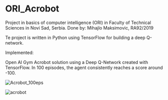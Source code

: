 # ORI_Acrobot

Project in basics of computer intelligence (ORI) in Faculty of Technical Sciences in Novi Sad, Serbia.
Done by: Mihajlo Maksimovic, RA92/2019

Te project is written in Python using TensorFlow for building a deep Q-network.

Implemented:

Open AI Gym Acrobot solution using a Deep Q-Network created with TensorFlow.
In 100 episodes, the agent consistently reaches a score around -100. 


![Acrobot_100eps](https://user-images.githubusercontent.com/94182463/177322929-c3eb2289-60f8-457c-8caf-af6e1d0ed880.png)


![acrobot](https://user-images.githubusercontent.com/94182463/177324686-c2b298a6-44d4-40f0-8b41-38bce57ef938.gif)
